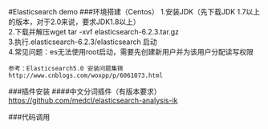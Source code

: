 #Elasticsearch demo
###环境搭建（Centos）
1.安装JDK（先下载JDK 1.7以上的版本，对于2.0来说，要求JDK1.8以上）  
2.下载并解压wget tar -xvf elasticsearch-6.2.3.tar.gz  
3.执行.elasticsearch-6.2.3/elasticsearch 启动  
4.常见问题：es无法使用root启动，需要先创建新用户并为该用户分配读写权限
````
参考：Elasticsearch5.0 安装问题集锦http://www.cnblogs.com/woxpp/p/6061073.html
````
###插件安装
####中文分词插件（有版本要求）
https://github.com/medcl/elasticsearch-analysis-ik

###代码调用



